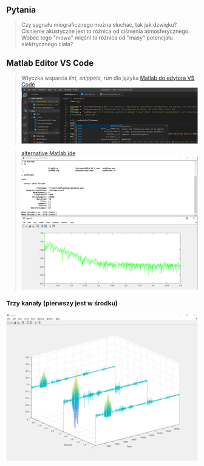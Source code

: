 ## Pytania

> Czy sygnału miograficznego można słuchać, tak jak dzwięku? Cisnienie akustyczne jest to różnica od ciśnienia atmosferycznego. Wobec tego "mowa" mięśni to różnica od "masy" potencjału elektrycznego ciała?

## Matlab Editor VS Code 

> Wtyczka wsparcia *lint, snippets, run* dla języka [Matlab do edytora VS Code
![Snippets](../docs/mSnippets.png)](https://marketplace.visualstudio.com/items?itemName=bat67.matlab-extension-pack#review-details)

>[alternative Matlab ide
![aMi](../docs/aMi.png)](https://marketplace.visualstudio.com/items?itemName=marmottet.ami) 

### Trzy kanały (pierwszy jest w środku)
<img src="../docs/matlabWaterfall.png">
